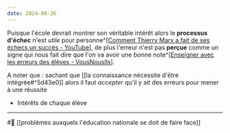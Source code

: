 ```yaml
---
date: 2024-08-26
---
```

Puisque l'école devrait montrer son véritable intérêt alors le **processus d'échec** n'est *utile* pour personne^[[Comment Thierry Marx a fait de ses échecs un succès - YouTube](https://youtu.be/HzTmxoriuWc?t=87)], de plus l'erreur n'est pas **perçue** comme un signe qui nous fait dire que l'on va avoir une bonne note^[[Enseigner avec les erreurs des élèves - VousNousIls](https://www.vousnousils.fr/2019/09/27/enseigner-avec-les-erreurs-des-eleves-625212)].

A noter que : sachant que [[la connaissance nécessite d'être intégrée#^5d43e0]] alors il faut *accepter* qu'il y ait des erreurs pour mener à une réussite

- Intérêts de chaque élève 

---
#🌱 [[problèmes auxquels l'éducation nationale se doit de faire face]]